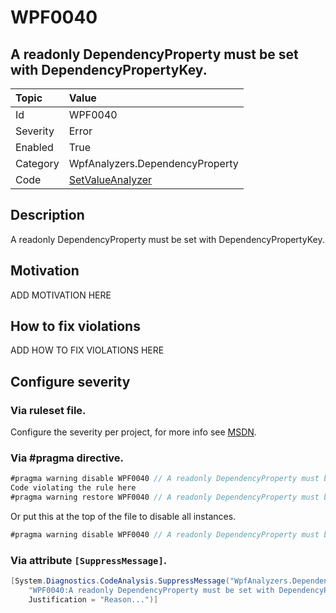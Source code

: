 # WPF0040
## A readonly DependencyProperty must be set with DependencyPropertyKey.

| Topic    | Value
| :--      | :--
| Id       | WPF0040
| Severity | Error
| Enabled  | True
| Category | WpfAnalyzers.DependencyProperty
| Code     | [SetValueAnalyzer](https://github.com/DotNetAnalyzers/WpfAnalyzers/blob/master/WpfAnalyzers/Analyzers/SetValueAnalyzer.cs)

## Description

A readonly DependencyProperty must be set with DependencyPropertyKey.

## Motivation

ADD MOTIVATION HERE

## How to fix violations

ADD HOW TO FIX VIOLATIONS HERE

<!-- start generated config severity -->
## Configure severity

### Via ruleset file.

Configure the severity per project, for more info see [MSDN](https://msdn.microsoft.com/en-us/library/dd264949.aspx).

### Via #pragma directive.
```C#
#pragma warning disable WPF0040 // A readonly DependencyProperty must be set with DependencyPropertyKey.
Code violating the rule here
#pragma warning restore WPF0040 // A readonly DependencyProperty must be set with DependencyPropertyKey.
```

Or put this at the top of the file to disable all instances.
```C#
#pragma warning disable WPF0040 // A readonly DependencyProperty must be set with DependencyPropertyKey.
```

### Via attribute `[SuppressMessage]`.

```C#
[System.Diagnostics.CodeAnalysis.SuppressMessage("WpfAnalyzers.DependencyProperty", 
    "WPF0040:A readonly DependencyProperty must be set with DependencyPropertyKey.", 
    Justification = "Reason...")]
```
<!-- end generated config severity -->